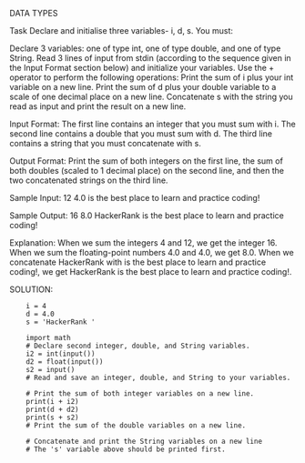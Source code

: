 DATA TYPES

Task
Declare and initialise three variables- i, d, s.
You must:

Declare 3 variables: one of type int, one of type double, and one of type String.
Read 3 lines of input from stdin (according to the sequence given in the Input Format section below) and initialize your  variables.
Use the + operator to perform the following operations:
Print the sum of i plus your int variable on a new line.
Print the sum of d plus your double variable to a scale of one decimal place on a new line.
Concatenate s with the string you read as input and print the result on a new line.


Input Format:
The first line contains an integer that you must sum with i.
The second line contains a double that you must sum with d.
The third line contains a string that you must concatenate with s.

Output Format:
Print the sum of both integers on the first line, the sum of both doubles (scaled to 1 decimal place) on the second line, 
and then the two concatenated strings on the third line.

Sample Input:
12
4.0
is the best place to learn and practice coding!

Sample Output:
16
8.0
HackerRank is the best place to learn and practice coding!

Explanation:
When we sum the integers 4 and 12, we get the integer 16.
When we sum the floating-point numbers 4.0 and 4.0, we get 8.0.
When we concatenate HackerRank with is the best place to learn and practice coding!, we get HackerRank is the best place to learn and practice coding!.

SOLUTION:

        i = 4
        d = 4.0
        s = 'HackerRank '

        import math
        # Declare second integer, double, and String variables.
        i2 = int(input())
        d2 = float(input())
        s2 = input()
        # Read and save an integer, double, and String to your variables.

        # Print the sum of both integer variables on a new line.
        print(i + i2)
        print(d + d2)
        print(s + s2)
        # Print the sum of the double variables on a new line.

        # Concatenate and print the String variables on a new line
        # The 's' variable above should be printed first.
